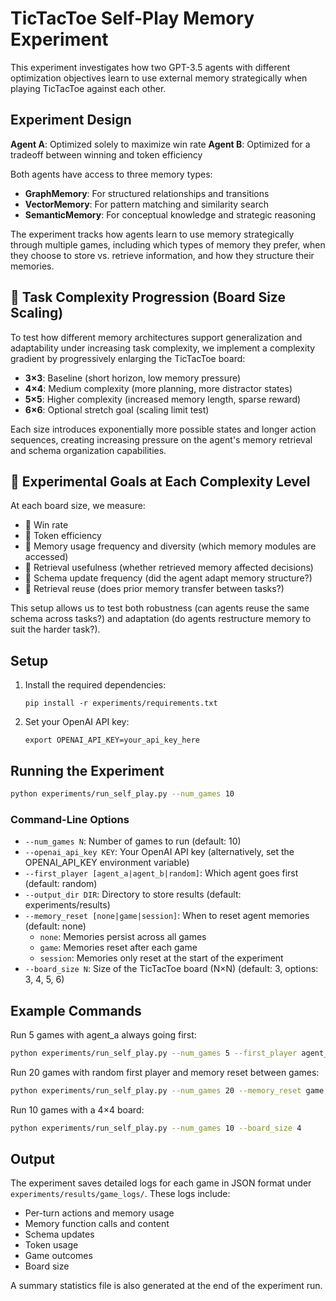 # TicTacToe Self-Play Memory Experiment

This experiment investigates how two GPT-3.5 agents with different optimization objectives learn to use external memory strategically when playing TicTacToe against each other.

## Experiment Design

**Agent A**: Optimized solely to maximize win rate
**Agent B**: Optimized for a tradeoff between winning and token efficiency

Both agents have access to three memory types:
- **GraphMemory**: For structured relationships and transitions
- **VectorMemory**: For pattern matching and similarity search
- **SemanticMemory**: For conceptual knowledge and strategic reasoning

The experiment tracks how agents learn to use memory strategically through multiple games, including which types of memory they prefer, when they choose to store vs. retrieve information, and how they structure their memories.

## 🧠 Task Complexity Progression (Board Size Scaling)

To test how different memory architectures support generalization and adaptability under increasing task complexity, we implement a complexity gradient by progressively enlarging the TicTacToe board:

- **3×3**: Baseline (short horizon, low memory pressure)
- **4×4**: Medium complexity (more planning, more distractor states)
- **5×5**: Higher complexity (increased memory length, sparse reward)
- **6×6**: Optional stretch goal (scaling limit test)

Each size introduces exponentially more possible states and longer action sequences, creating increasing pressure on the agent's memory retrieval and schema organization capabilities.

## 🎯 Experimental Goals at Each Complexity Level

At each board size, we measure:

- 🧠 Win rate
- 🧠 Token efficiency
- 🧠 Memory usage frequency and diversity (which memory modules are accessed)
- 🧠 Retrieval usefulness (whether retrieved memory affected decisions)
- 🧠 Schema update frequency (did the agent adapt memory structure?)
- 🧠 Retrieval reuse (does prior memory transfer between tasks?)

This setup allows us to test both robustness (can agents reuse the same schema across tasks?) and adaptation (do agents restructure memory to suit the harder task?).

## Setup

1. Install the required dependencies:
   ```
   pip install -r experiments/requirements.txt
   ```

2. Set your OpenAI API key:
   ```
   export OPENAI_API_KEY=your_api_key_here
   ```

## Running the Experiment

```bash
python experiments/run_self_play.py --num_games 10
```

### Command-Line Options

- `--num_games N`: Number of games to run (default: 10)
- `--openai_api_key KEY`: Your OpenAI API key (alternatively, set the OPENAI_API_KEY environment variable)
- `--first_player [agent_a|agent_b|random]`: Which agent goes first (default: random)
- `--output_dir DIR`: Directory to store results (default: experiments/results)
- `--memory_reset [none|game|session]`: When to reset agent memories (default: none)
  - `none`: Memories persist across all games
  - `game`: Memories reset after each game
  - `session`: Memories only reset at the start of the experiment
- `--board_size N`: Size of the TicTacToe board (N×N) (default: 3, options: 3, 4, 5, 6)

## Example Commands

Run 5 games with agent_a always going first:
```bash
python experiments/run_self_play.py --num_games 5 --first_player agent_a
```

Run 20 games with random first player and memory reset between games:
```bash
python experiments/run_self_play.py --num_games 20 --memory_reset game
```

Run 10 games with a 4×4 board:
```bash
python experiments/run_self_play.py --num_games 10 --board_size 4
```

## Output

The experiment saves detailed logs for each game in JSON format under `experiments/results/game_logs/`. These logs include:
- Per-turn actions and memory usage
- Memory function calls and content
- Schema updates
- Token usage
- Game outcomes
- Board size

A summary statistics file is also generated at the end of the experiment run. 